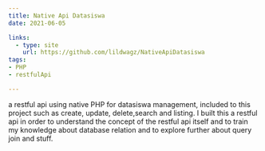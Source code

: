 ```yaml
---
title: Native Api Datasiswa
date: 2021-06-05

links:
  - type: site
    url: https://github.com/lildwagz/NativeApiDatasiswa
tags:
- PHP
- restfulApi

---
```


a restful api using native PHP for datasiswa management, included to this project such as create, update, delete,search and listing. I built this a restful api in order to understand the concept of the restful api itself and to train my knowledge about database relation and to explore further about query join and stuff.



<!--more-->
